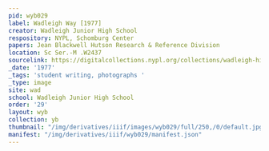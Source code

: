 ```yaml
---
pid: wyb029
label: Wadleigh Way [1977]
creator: Wadleigh Junior High School
respository: NYPL, Schomburg Center
papers: Jean Blackwell Hutson Research & Reference Division
location: Sc Ser.-M .W2437
sourcelink: https://digitalcollections.nypl.org/collections/wadleigh-high-school-yearbooks#/?tab=navigation
_date: '1977'
_tags: 'student writing, photographs '
_type: image
site: wad
school: Wadleigh Junior High School
order: '29'
layout: wyb
collection: yb
thumbnail: "/img/derivatives/iiif/images/wyb029/full/250,/0/default.jpg"
manifest: "/img/derivatives/iiif/wyb029/manifest.json"
---
```

